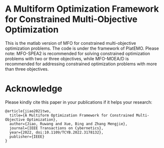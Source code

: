 # A Multiform Optimization Framework for Constrained Multi-Objective Optimization
This is the matlab version of MFO for constrained multi-objective optimization problems. The code is under the framework of PlatEMO.
Please note: MFO-SPEA2 is recommended for solving constrained optimization problems with two or three objectives, while MFO-MOEA/D is recommended for addressing constrained optimization problems with more than three objectives.

# Acknowledge
Please kindly cite this paper in your publications if it helps your research:
```
@article{jiao2021two,
  title={A Multiform Optimization Framework for Constrained Multi-Objective Optimization},
  author={Jiao, Ruwang and Xue, Bing and Zhang Mengjie},
  journal={IEEE Transactions on Cybernetics},
  year={2022, doi:10.1109/TCYB.2022.3178132},
  publisher={IEEE}
}
```
